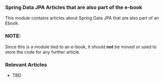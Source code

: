 ### Spring Data JPA Articles that are also part of the e-book

This module contains articles about Spring Data JPA that are also part of an Ebook.


### NOTE: 

Since this is a module tied to an e-book, it should **not** be moved or used to store the code for any further article.

### Relevant Articles

- TBD
